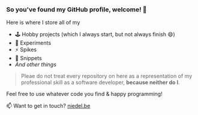 ### So you've found my GitHub profile, welcome! 👋

Here is where I store all of my
- 🕹️ Hobby projects (which I always start, but not always finish 😄)
- 🧪 Experiments
- ⚡ Spikes
- 📄 Snippets
- _And other things_

> Pleae do not treat every repository on here as a representation of my professional skill as a software developer, **because neither do I**. 

Feel free to use whatever code you find & happy programming!
 
📫 Want to get in touch? [niedel.be](niedel.be)

<!--
**nielsdelestinne/nielsdelestinne** is a ✨ _special_ ✨ repository because its `README.md` (this file) appears on your GitHub profile.
-->
